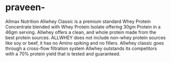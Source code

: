 # praveen-
Allmax Nutrition Allwhey Classic is a premium standard Whey Protein Concentrate blended with Whey Protein Isolate offering 30gm Protein in a 46gm serving. Allwhey offers a clean, and whole protein made from the best protein sources. ALLWHEY does not include non-whey protein sources like soy or beef, it has no Amino spiking and no fillers. Allwhey classic goes through a cross-flow filtration system Allwhey outstands its competitors with a 70%  protein yield that is tested and guaranteed.
